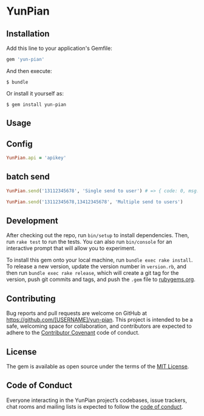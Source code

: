 # YunPian

## Installation

Add this line to your application's Gemfile:

```ruby
gem 'yun-pian'
```

And then execute:

    $ bundle

Or install it yourself as:

    $ gem install yun-pian

## Usage

## Config

```ruby
YunPian.api = 'apikey'
```

## batch send
```ruby
YunPian.send('13112345678', 'Single send to user') # => { code: 0, msg: "OK", result: {...} }

YunPian.send('13112345678,13412345678', 'Multiple send to users')
```

## Development

After checking out the repo, run `bin/setup` to install dependencies. Then, run `rake test` to run the tests. You can also run `bin/console` for an interactive prompt that will allow you to experiment.

To install this gem onto your local machine, run `bundle exec rake install`. To release a new version, update the version number in `version.rb`, and then run `bundle exec rake release`, which will create a git tag for the version, push git commits and tags, and push the `.gem` file to [rubygems.org](https://rubygems.org).

## Contributing

Bug reports and pull requests are welcome on GitHub at https://github.com/[USERNAME]/yun-pian. This project is intended to be a safe, welcoming space for collaboration, and contributors are expected to adhere to the [Contributor Covenant](http://contributor-covenant.org) code of conduct.

## License

The gem is available as open source under the terms of the [MIT License](https://opensource.org/licenses/MIT).

## Code of Conduct

Everyone interacting in the YunPian project’s codebases, issue trackers, chat rooms and mailing lists is expected to follow the [code of conduct](https://github.com/[USERNAME]/yun-pian/blob/master/CODE_OF_CONDUCT.md).
